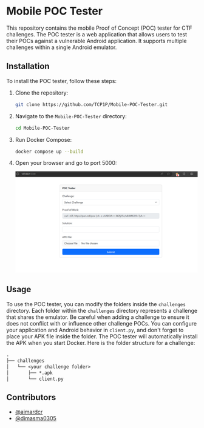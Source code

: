 # Mobile POC Tester

This repository contains the mobile Proof of Concept (POC) tester for CTF challenges. The POC tester is a web application that allows users to test their POCs against a vulnerable Android application. It supports multiple challenges within a single Android emulator.

## Installation

To install the POC tester, follow these steps:

1. Clone the repository:

    ```bash
    git clone https://github.com/TCP1P/Mobile-POC-Tester.git
    ```

2. Navigate to the `Mobile-POC-Tester` directory:

    ```bash
    cd Mobile-POC-Tester
    ```

3. Run Docker Compose:

    ```bash
    docker compose up --build
    ```

4. Open your browser and go to port 5000:

    ![alt text](image.png)

## Usage

To use the POC tester, you can modify the folders inside the `challenges` directory. Each folder within the `challenges` directory represents a challenge that shares the emulator. Be careful when adding a challenge to ensure it does not conflict with or influence other challenge POCs. You can configure your application and Android behavior in `client.py`, and don't forget to place your APK file inside the folder. The POC tester will automatically install the APK when you start Docker. Here is the folder structure for a challenge:

```
.
├── challenges
│   └── <your challenge folder>
│       ├── *.apk
│       └── client.py
```

## Contributors

- [@aimardcr](https://github.com/aimardcr)
- [@dimasma0305](https://github.com/dimasma0305)
